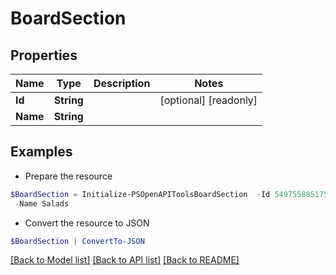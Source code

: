 # BoardSection
## Properties

Name | Type | Description | Notes
------------ | ------------- | ------------- | -------------
**Id** | **String** |  | [optional] [readonly] 
**Name** | **String** |  | 

## Examples

- Prepare the resource
```powershell
$BoardSection = Initialize-PSOpenAPIToolsBoardSection  -Id 549755885175 `
 -Name Salads
```

- Convert the resource to JSON
```powershell
$BoardSection | ConvertTo-JSON
```

[[Back to Model list]](../README.md#documentation-for-models) [[Back to API list]](../README.md#documentation-for-api-endpoints) [[Back to README]](../README.md)

